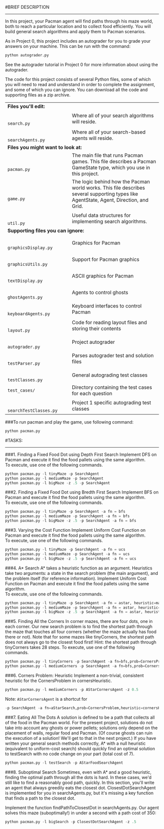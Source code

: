 #BRIEF DESCRIPTION
***

In this project, your Pacman agent will find paths through his maze world, both to reach a particular location and to collect food efficiently. You will build general search algorithms and apply them to Pacman scenarios.

As in Project 0, this project includes an autograder for you to grade your answers on your machine. This can be run with the command:

```python
python autograder.py
```

See the autograder tutorial in Project 0 for more information about using the autograder.

The code for this project consists of several Python files, some of which you will need to read and understand in order to complete the assignment, and some of which you can ignore. You can download all the code and supporting files as a zip archive.

<table class="intro" border="0" cellpadding="10">
        <tbody>
          <tr>
            <td colspan="2"><b>Files you'll edit:</b></td>
          </tr>
          <tr>
            <td><code>
					search.py</code></td>
            <td><text>Where all of your search algorithms will reside.</text></td>
          </tr>
          <tr>
            <td><code>
					searchAgents.py</code></td>
            <td>Where all of your search-based agents will reside.</td>
          </tr>
          <tr>
            <td colspan="2"><b>Files you might want to look at:</b></td>
          </tr>
          <tr>
            <td><code>
				pacman.py</code></td>
            <td>The main file that runs Pacman games. This file describes a Pacman GameState type, which you use in this project.</td>
          </tr>
          <tr>
            <td><code>
					game.py</code></td>
            <td>The logic behind how the Pacman world works. This file describes several supporting types like AgentState, Agent, Direction, and Grid.</td>
          </tr>
          <tr>
            <td><code>
					util.py</code></td>
            <td>Useful data structures for implementing search algorithms.</td>
          </tr>
          <tr>
            <td colspan="2"><b>Supporting files you can ignore:</b></td>
          </tr>
          <tr>
            <td><code>
					graphicsDisplay.py</code></td>
            <td>Graphics for Pacman</td>
          </tr>
          <tr>
            <td><code>
					graphicsUtils.py</code></td>
            <td>Support for Pacman graphics</td>
          </tr>
          <tr>
            <td><code>
				textDisplay.py</code></td>
            <td>ASCII graphics for Pacman</td>
          </tr>
          <tr>
            <td><code>
					ghostAgents.py</code></td>
            <td>Agents to control ghosts</td>
          </tr>
          <tr>
            <td><code>
				keyboardAgents.py</code></td>
            <td>Keyboard interfaces to control Pacman</td>
          </tr>
          <tr>
            <td><code>
					layout.py</code></td>
            <td>Code for reading layout files and storing their contents</td>
          </tr>
          <tr>
            <td><code>
				autograder.py</code></td>
            <td>Project autograder</td>
          </tr>
          <tr>
            <td><code>
					testParser.py</code></td>
            <td>Parses autograder test and solution files</td>
          </tr>
          <tr>
            <td><code>
				testClasses.py</code></td>
            <td>General autograding test classes</td>
          </tr>
          <tr>
            <td><code>test_cases/</code></td>
            <td>Directory containing the test cases for each question</td>
          </tr>
          <tr>
            <td><code>
					searchTestClasses.py</code></td>
            <td>Project 1 specific autograding test classes</td>
          </tr>
        </tbody>
      </table>
###To run pacman and play the game, use following command:

```python
python pacman.py
```
#TASKS:
***
###1. Finding a Fixed Food Dot using Depth First Search
Implement DFS on Pacman and execute it find the food pallets using the same algorithm.<br>
To execute, use one of the following commands.

```python
python pacman.py -l tinyMaze -p SearchAgent
python pacman.py -l mediumMaze -p SearchAgent
python pacman.py -l bigMaze -z .5 -p SearchAgent
```
###2. Finding a Fixed Food Dot using Bredth First Search
Implement BFS on Pacman and execute it find the food pallets using the same algorithm.<br>
To execute, use one of the following commands.

```python
python pacman.py -l tinyMaze -p SearchAgent -a fn = bfs
python pacman.py -l mediumMaze -p SearchAgent -a fn = bfs
python pacman.py -l bigMaze -z .5 -p SearchAgent -a fn = bfs
```
###3. Varying the Cost Function
Implement Uniform Cost Function on Pacman and execute it find the food pallets using the same algorithm.<br>
To execute, use one of the following commands.

```python
python pacman.py -l tinyMaze -p SearchAgent -a fn = ucs
python pacman.py -l mediumMaze -p SearchAgent -a fn = ucs
python pacman.py -l bigMaze -z .5 -p SearchAgent -a fn = ucs
```
###4. A* Search
A* takes a heuristic function as an argument. Heuristics take two arguments: a state in the search problem (the main argument), and the problem itself (for reference information). Implement Uniform Cost Function on Pacman and execute it find the food pallets using the same algorithm.<br>
To execute, use one of the following commands.

```python
python pacman.py -l tinyMaze -p SearchAgent -a fn = astar, heuristic=manhattanHeuristic
python pacman.py -l mediumMaze -p SearchAgent -a fn = astar, heuristic=manhattanHeuristic
python pacman.py -l bigMaze -z .5 -p SearchAgent -a fn = astar, heuristic=manhattanHeuristic
```
###5. Finding All the Corners
In corner mazes, there are four dots, one in each corner. Our new search problem is to find the shortest path through the maze that touches all four corners (whether the maze actually has food there or not). Note that for some mazes like tinyCorners, the shortest path does not always go to the closest food first! Hint: the shortest path through tinyCorners takes 28 steps.
To execute, use one of the following commands.

```python
python pacman.py -l tinyCorners -p SearchAgent -a fn=bfs,prob=CornersProblem
python pacman.py -l mediumCorners -p SearchAgent -a fn=bfs,prob=CornersProblem
```
###6. Corners Problem: Heuristic
Implement a non-trivial, consistent heuristic for the CornersProblem in cornersHeuristic.

```python
python pacman.py -l mediumCorners -p AStarCornersAgent -z 0.5
```

Note: ```AStarCornersAgent``` is a shortcut for
```python
-p SearchAgent -a fn=aStarSearch,prob=CornersProblem,heuristic=cornersHeuristic.
```
###7. Eating All The Dots
A solution is defined to be a path that collects all of the food in the Pacman world. For the present project, solutions do not take into account any ghosts or power pellets; solutions only depend on the placement of walls, regular food and Pacman. (Of course ghosts can ruin the execution of a solution! We'll get to that in the next project.) If you have written your general search methods correctly, A* with a null heuristic (equivalent to uniform-cost search) should quickly find an optimal solution to testSearch with no code change on your part (total cost of 7).

```python
python pacman.py -l testSearch -p AStarFoodSearchAgent
```
###8. Suboptimal Search
Sometimes, even with A* and a good heuristic, finding the optimal path through all the dots is hard. In these cases, we'd still like to find a reasonably good path, quickly. In this section, you'll write an agent that always greedily eats the closest dot. ClosestDotSearchAgent is implemented for you in searchAgents.py, but it's missing a key function that finds a path to the closest dot.

Implement the function findPathToClosestDot in searchAgents.py. Our agent solves this maze (suboptimally!) in under a second with a path cost of 350:

```python
python pacman.py -l bigSearch -p ClosestDotSearchAgent -z .5
```
